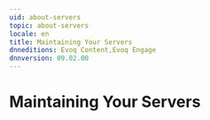 ```yaml
---
uid: about-servers
topic: about-servers
locale: en
title: Maintaining Your Servers
dnneditions: Evoq Content,Evoq Engage
dnnversion: 09.02.00
---
```


# Maintaining Your Servers
